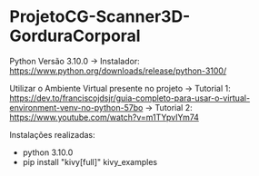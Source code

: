 # ProjetoCG-Scanner3D-GorduraCorporal

Python Versão 3.10.0
-> Instalador: https://www.python.org/downloads/release/python-3100/


Utilizar o Ambiente Virtual presente no projeto
-> Tutorial 1: https://dev.to/franciscojdsjr/guia-completo-para-usar-o-virtual-environment-venv-no-python-57bo
-> Tutorial 2: https://www.youtube.com/watch?v=m1TYpvIYm74


Instalações realizadas:
- python 3.10.0
- pip install "kivy[full]" kivy_examples